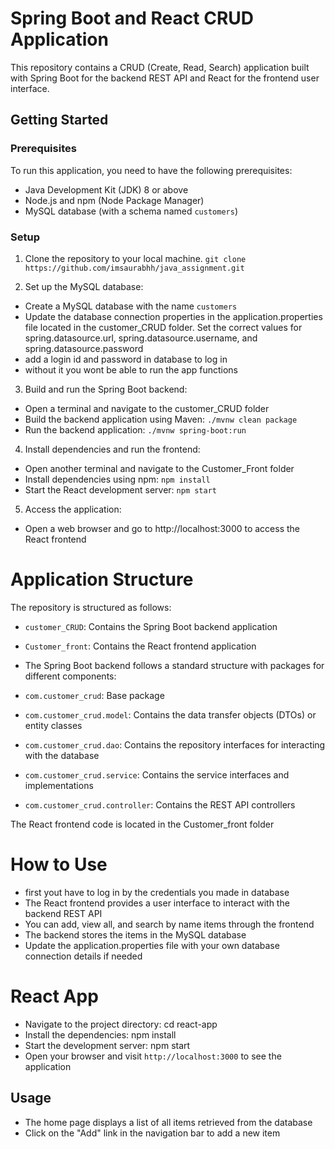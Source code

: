 # Spring Boot and React CRUD Application

This repository contains a CRUD (Create, Read, Search) application built with Spring Boot for the backend REST API and React for the frontend user interface.

## Getting Started

### Prerequisites
To run this application, you need to have the following prerequisites:

- Java Development Kit (JDK) 8 or above
- Node.js and npm (Node Package Manager)
- MySQL database (with a schema named `customers`)

### Setup

1. Clone the repository to your local machine.
`git clone https://github.com/imsaurabhh/java_assignment.git`

2. Set up the MySQL database:
- Create a MySQL database with the name `customers`
- Update the database connection properties in the application.properties file located in the customer_CRUD folder. Set the correct values for spring.datasource.url, spring.datasource.username, and spring.datasource.password
- add a login id and password in database to log in
- without it you wont be able to run the app functions

3. Build and run the Spring Boot backend:
- Open a terminal and navigate to the customer_CRUD folder
- Build the backend application using Maven: `./mvnw clean package`
- Run the backend application: `./mvnw spring-boot:run`

4. Install dependencies and run the frontend:
- Open another terminal and navigate to the Customer_Front folder
- Install dependencies using npm: `npm install`
- Start the React development server: `npm start`

5. Access the application:
- Open a web browser and go to http://localhost:3000 to access the React frontend

# Application Structure

The repository is structured as follows:
- `customer_CRUD`: Contains the Spring Boot backend application
- `Customer_front`: Contains the React frontend application

- The Spring Boot backend follows a standard structure with packages for different components:
- `com.customer_crud`: Base package
- `com.customer_crud.model`: Contains the data transfer objects (DTOs) or entity classes
- `com.customer_crud.dao`: Contains the repository interfaces for interacting with the database
- `com.customer_crud.service`: Contains the service interfaces and implementations
- `com.customer_crud.controller`: Contains the REST API controllers

The React frontend code is located in the Customer_front folder

# How to Use

- first yout have to log in by the credentials you made in database 
- The React frontend provides a user interface to interact with the backend REST API
- You can add, view all, and search by name items through the frontend
- The backend stores the items in the MySQL database
- Update the application.properties file with your own database connection details if needed

# React App

- Navigate to the project directory: cd react-app
- Install the dependencies: npm install
- Start the development server: npm start
- Open your browser and visit `http://localhost:3000` to see the application


## Usage
- The home page displays a list of all items retrieved from the database
- Click on the "Add" link in the navigation bar to add a new item
